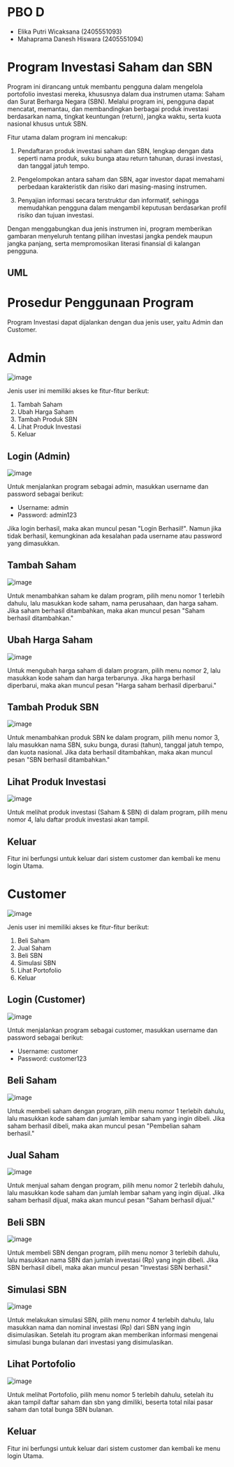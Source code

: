# PBO D
* Elika Putri Wicaksana (2405551093)
* Mahaprama Danesh Hiswara (2405551094)

# Program Investasi Saham dan SBN
Program ini dirancang untuk membantu pengguna dalam mengelola portofolio investasi mereka, khususnya dalam dua instrumen utama: 
Saham dan Surat Berharga Negara (SBN). Melalui program ini, pengguna dapat mencatat, memantau, dan membandingkan berbagai produk 
investasi berdasarkan nama, tingkat keuntungan (return), jangka waktu, serta kuota nasional khusus untuk SBN.

Fitur utama dalam program ini mencakup:

1. Pendaftaran produk investasi saham dan SBN, lengkap dengan data seperti nama produk, suku bunga atau return tahunan, durasi investasi, dan tanggal jatuh tempo.

2. Pengelompokan antara saham dan SBN, agar investor dapat memahami perbedaan karakteristik dan risiko dari masing-masing instrumen.

3. Penyajian informasi secara terstruktur dan informatif, sehingga memudahkan pengguna dalam mengambil keputusan berdasarkan profil risiko dan tujuan investasi.

Dengan menggabungkan dua jenis instrumen ini, program memberikan gambaran menyeluruh tentang pilihan investasi jangka pendek maupun jangka panjang, serta mempromosikan literasi finansial di kalangan pengguna.

## UML

# Prosedur Penggunaan Program

Program Investasi dapat dijalankan dengan dua jenis user, yaitu Admin dan Customer.

# Admin
![image](https://github.com/user-attachments/assets/b50e786f-2cb0-4d95-a4c1-682c0764e07b)


Jenis user ini memiliki akses ke fitur-fitur berikut:
1. Tambah Saham
2. Ubah Harga Saham
3. Tambah Produk SBN
4. Lihat Produk Investasi
5. Keluar

## Login (Admin)
![image](https://github.com/user-attachments/assets/a3e9b090-82e4-4231-9233-999e370cdb9f)

Untuk menjalankan program sebagai admin, masukkan username dan password sebagai berikut:
* Username: admin
* Password: admin123


Jika login berhasil, maka akan muncul pesan "Login Berhasil!".
Namun jika tidak berhasil, kemungkinan ada kesalahan pada username atau password yang dimasukkan.


## Tambah Saham
![image](https://github.com/user-attachments/assets/5db894c4-3c5d-47c3-80ae-c2860105ea1e)


Untuk menambahkan saham ke dalam program, pilih menu nomor 1 terlebih dahulu, lalu masukkan kode saham, nama perusahaan, dan harga saham. Jika saham berhasil ditambahkan, maka akan muncul pesan "Saham berhasil ditambahkan."

## Ubah Harga Saham
![image](https://github.com/user-attachments/assets/0c0f0b4b-6d09-4d4e-bbef-783c30064344)


Untuk mengubah harga saham di dalam program, pilih menu nomor 2, lalu masukkan kode saham dan harga terbarunya. Jika harga berhasil diperbarui, maka akan muncul pesan "Harga saham berhasil diperbarui."

## Tambah Produk SBN
![image](https://github.com/user-attachments/assets/57bc3987-54ae-4c0c-84e6-dad70c3fe4d7)


Untuk menambahkan produk SBN ke dalam program, pilih menu nomor 3, lalu masukkan nama SBN, suku bunga, durasi (tahun), tanggal jatuh tempo, dan kuota nasional. Jika data berhasil ditambahkan, maka akan muncul pesan "SBN berhasil ditambahkan."

## Lihat Produk Investasi
![image](https://github.com/user-attachments/assets/d70ddf47-3802-4bb9-a7ca-ada49650a58d)

Untuk melihat produk investasi (Saham & SBN) di dalam program, pilih menu nomor 4, lalu daftar produk investasi akan tampil.

## Keluar
Fitur ini berfungsi untuk keluar dari sistem customer dan kembali ke menu login Utama.

# Customer
![image](https://github.com/user-attachments/assets/5b743915-c53d-44d3-8ffc-05ddad7cce44)


Jenis user ini memiliki akses ke fitur-fitur berikut:
1. Beli Saham
2. Jual Saham
3. Beli SBN
4. Simulasi SBN
5. Lihat Portofolio
6. Keluar
   
## Login (Customer)
![image](https://github.com/user-attachments/assets/91c8ea9b-fc85-4b03-8a3d-fe60bb90aba9)


Untuk menjalankan program sebagai customer, masukkan username dan password sebagai berikut:
* Username: customer
* Password: customer123

## Beli Saham
![image](https://github.com/user-attachments/assets/d8f577a9-76a0-4e47-9391-41b5e594fe16)


Untuk membeli saham dengan program, pilih menu nomor 1 terlebih dahulu, lalu masukkan kode saham dan jumlah lembar saham yang ingin dibeli. Jika saham berhasil dibeli, maka akan muncul pesan "Pembelian saham berhasil."


## Jual Saham
![image](https://github.com/user-attachments/assets/a2323f69-de28-498a-951a-7f1480651fd3)


Untuk menjual saham dengan program, pilih menu nomor 2 terlebih dahulu, lalu masukkan kode saham dan jumlah lembar saham yang ingin dijual. Jika saham berhasil dijual, maka akan muncul pesan "Saham berhasil dijual."


## Beli SBN
![image](https://github.com/user-attachments/assets/f45c1370-e1a7-4a9b-a020-fe498cf4358d)


Untuk membeli SBN dengan program, pilih menu nomor 3 terlebih dahulu, lalu masukkan nama SBN dan jumlah investasi (Rp) yang ingin dibeli. Jika SBN berhasil dibeli, maka akan muncul pesan "Investasi SBN berhasil."

## Simulasi SBN
![image](https://github.com/user-attachments/assets/4f44d55d-7295-488f-9eee-e73f9cf39570)


Untuk melakukan simulasi SBN, pilih menu nomor 4 terlebih dahulu, lalu masukkan nama dan nominal investasi (Rp) dari SBN yang ingin disimulasikan. Setelah itu program akan memberikan informasi mengenai simulasi bunga bulanan dari investasi yang disimulasikan.

## Lihat Portofolio
![image](https://github.com/user-attachments/assets/7f77704c-8afc-4274-8f93-e8bde99ad25b)


Untuk melihat Portofolio, pilih menu nomor 5 terlebih dahulu, setelah itu akan tampil daftar saham dan sbn yang dimiliki, beserta total nilai pasar saham dan total bunga SBN bulanan.

## Keluar 
Fitur ini berfungsi untuk keluar dari sistem customer dan kembali ke menu login Utama.

